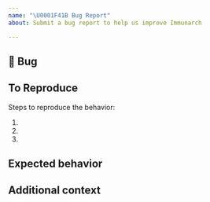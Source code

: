 ```yaml
---
name: "\U0001F41B Bug Report"
about: Submit a bug report to help us improve Immunarch

---
```


## 🐛 Bug
<!-- Place here a clear description of what the bug is. -->

## To Reproduce
Steps to reproduce the behavior:

1.
2.
3.

<!-- If you have a data sample, code sample, screenshots, error messages, stack traces, please provide it here as well -->

## Expected behavior
<!-- Place here a clear description of what you expected to happen. -->

## Additional context
<!-- Add here any other context about the problem. -->

